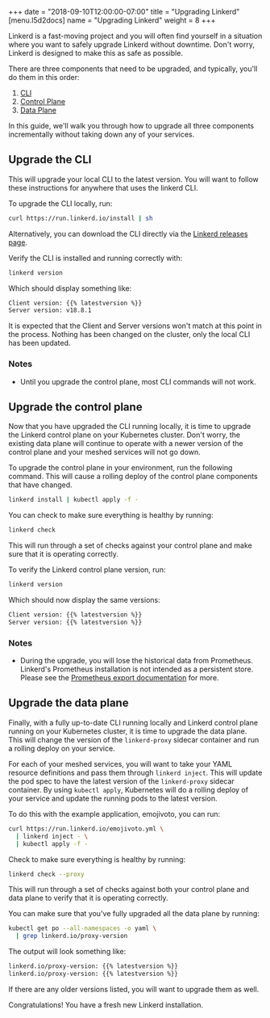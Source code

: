+++
date = "2018-09-10T12:00:00-07:00"
title = "Upgrading Linkerd"
[menu.l5d2docs]
  name = "Upgrading Linkerd"
  weight = 8
+++

Linkerd is a fast-moving project and you will often find yourself in a
situation where you want to safely upgrade Linkerd without downtime. Don't worry,
Linkerd is designed to make this as safe as possible.

There are three components that need to be upgraded, and typically, you'll do
them in this order:

1. [CLI](/2/architecture#cli)
1. [Control Plane](/2/architecture#control-plane)
1. [Data Plane](/2/architecture#data-plane)

In this guide, we'll walk you through how to upgrade all three components
incrementally without taking down any of your services.

## Upgrade the CLI

This will upgrade your local CLI to the latest version. You will want to follow
these instructions for anywhere that uses the linkerd CLI.

To upgrade the CLI locally, run:

```bash
curl https://run.linkerd.io/install | sh
```

Alternatively, you can download the CLI directly via the
[Linkerd releases page](https://github.com/linkerd/linkerd2/releases/).

Verify the CLI is installed and running correctly with:

```bash
linkerd version
```

Which should display something like:

```bash
Client version: {{% latestversion %}}
Server version: v18.8.1
```

It is expected that the Client and Server versions won't match at this point in
the process. Nothing has been changed on the cluster, only the local CLI has
been updated.

### Notes

- Until you upgrade the control plane, most CLI commands will not work.

## Upgrade the control plane

Now that you have upgraded the CLI running locally, it is time to upgrade the
Linkerd control plane on your Kubernetes cluster. Don't worry, the existing data
plane will continue to operate with a newer version of the control plane and
your meshed services will not go down.

To upgrade the control plane in your environment, run the following command.
This will cause a rolling deploy of the control plane components that have
changed.

```bash
linkerd install | kubectl apply -f -
```

You can check to make sure everything is healthy by running:

```bash
linkerd check
```

This will run through a set of checks against your control plane and make sure
that it is operating correctly.

To verify the Linkerd control plane version, run:

```bash
linkerd version
```

Which should now display the same versions:

```txt
Client version: {{% latestversion %}}
Server version: {{% latestversion %}}
```

### Notes

- During the upgrade, you will lose the historical data from Prometheus.
  Linkerd's Prometheus installation is not intended as a persistent store.
  Please see the [Prometheus export
  documentation](/2/observability/prometheus/#exporting-metrics) for more.

## Upgrade the data plane

Finally, with a fully up-to-date CLI running locally and Linkerd control plane
running on your Kubernetes cluster, it is time to upgrade the data plane. This
will change the version of the `linkerd-proxy` sidecar container and run a
rolling deploy on your service.

For each of your meshed services, you will want to take your YAML resource
definitions and pass them through `linkerd inject`. This will update the pod
spec to have the latest version of the `linkerd-proxy` sidecar container. By
using `kubectl apply`, Kubernetes will do a rolling deploy of your service and
update the running pods to the latest version.

To do this with the example application, emojivoto, you can run:

```bash
curl https://run.linkerd.io/emojivoto.yml \
  | linkerd inject - \
  | kubectl apply -f -
```

Check to make sure everything is healthy by running:

```bash
linkerd check --proxy
```

This will run through a set of checks against both your control plane and data
plane to verify that it is operating correctly.

You can make sure that you've fully upgraded all the data plane by running:

```bash
kubectl get po --all-namespaces -o yaml \
  | grep linkerd.io/proxy-version
```

The output will look something like:

```txt
linkerd.io/proxy-version: {{% latestversion %}}
linkerd.io/proxy-version: {{% latestversion %}}
```

If there are any older versions listed, you will want to upgrade them as well.

Congratulations! You have a fresh new Linkerd installation.

